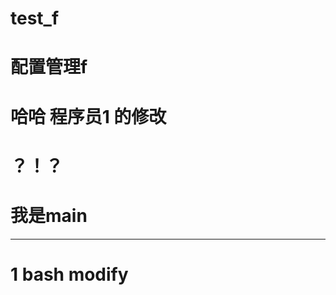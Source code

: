 <!--
 * @Author: Titc 1240104681@qq.com
 * @Date: 2022-06-07 09:30:30
 * @LastEditors: Titc 1240104681@qq.com
 * @LastEditTime: 2022-06-08 10:14:16
 * @FilePath: \code_c++c:\Users\12401\Desktop\新建文件夹\test_f\README.md
 * @Description: 这是默认设置,请设置`customMade`, 打开koroFileHeader查看配置 进行设置: https://github.com/OBKoro1/koro1FileHeader/wiki/%E9%85%8D%E7%BD%AE
-->
# test_f

# 配置管理f
# 哈哈 程序员1 的修改

# ？！？

# 我是main

----

# 1 bash modify